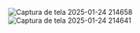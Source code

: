 ![Captura de tela 2025-01-24 214658](https://github.com/user-attachments/assets/9dd7e874-12b7-4166-904e-48829fa87146)
![Captura de tela 2025-01-24 214641](https://github.com/user-attachments/assets/8dd932ae-93e0-4ff6-933e-5ab53e31ae9f)
